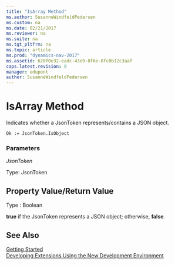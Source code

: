 ```yaml
---
title: "IsArray Method"
ms.author: SusanneWindfeldPedersen
ms.custom: na
ms.date: 02/21/2017
ms.reviewer: na
ms.suite: na
ms.tgt_pltfrm: na
ms.topic: article
ms.prod: "dynamics-nav-2017"
ms.assetid: 620f0e32-eadc-43e9-8f6e-8fc0b12c3aaf
caps.latest.revision: 9
manager: edupont
author: SusanneWindfeldPedersen
---
```


# IsArray Method

Indicates whether a JsonToken represents/contains a JSON object.

```
Ok := JsonToken.IsObject
```

### Parameters
*JsonToken*

Type: JsonToken

## Property Value/Return Value
Type : Boolean

**true** if the JsonToken represents a JSON object; otherwise, **false**.

## See Also
[Getting Started](newdev-get-started.md)  
[Developing Extensions Using the New Development Environment](newdev-dev-overview.md)
